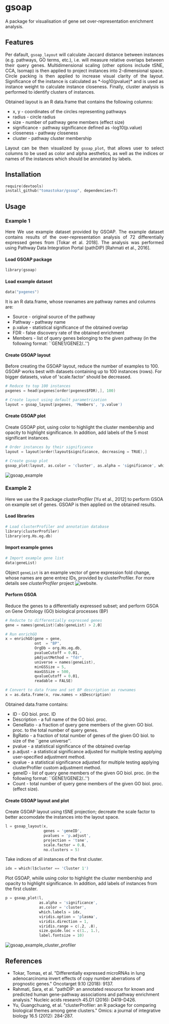 # gsoap

A package for visualisation of gene set over-representation enrichment analysis.

## Features
<p align="justify">
Per dafault, <code>gsoap_layout</code> will calculate Jaccard distance between instances (e.g. pathways, GO terms, etc.), i.e. will measure relative overlaps between their query genes. Multidimensional scaling (other options include tSNE, CCA, Isomap) is then applied to project instances into 2-dimensional space. Circle packing is then applied to increase visual clarity of the layout. Significance of the instance is calculated as *-log10(pvalue)* and is used as instance weight to calculate instance closeness. Finally, cluster analysis is performed to identify clusters of instances.
</p>

Obtained layout is an R data.frame that contains the following columns:
  * x, y - coordinates of the circles representing pathways
  * radius - circle radius
  * size - number of pathway gene members (effect size)
  * significance - pathway significance defined as -log10(p.value)
  * closeness - pathway closeness
  * cluster - pathway cluster membership

<p align="justify">
Layout can be then visualized by <code>gsoap_plot</code>, that allows user to select columns to be used as color and alpha aesthetics, as well as the indices or names of the instances which should be annotated by labels.
</p>

## Installation
```S
require(devtools)
install_github("tomastokar/gsoap", dependencies=T)
```

## Usage
### Example 1

<p align="justify">
Here We use example dataset provided by GSOAP. The example dataset contains results of the over-representation analysis of 72 differentially expressed genes from [Tokar et al. 2018]. The analysis was performed using Pathway Data Integration Portal (pathDIP) [Rahmati et al., 2016]. 
</p>

#### Load GSOAP package
```S
library(gsoap)
```

#### Load example dataset 
```S
data("pxgenes")
```
It is an R data.frame, whose rownames are pathway names and columns are:
  * Source - original source of the pathway
  * Pathway - pathway name
  * p.value - statistical significance of the obtained overlap
  * FDR - false discovery rate of the obtained enrichment
  * Members - list of query genes belonging to the given pathway (in the following format: ``GENE1/GENE2/..'')
  
#### Create GSOAP layout
Before creating the GSOAP layout, reduce the number of examples to 100. GSOAP works best with datasets containing up to 100 instances (rows). For bigger datasets, value of 'scale.factor' should be decreased.

```S
# Reduce to top 100 instances
pxgenes = head(pxgenes[order(pxgenes$FDR),], 100)

# Create layout using default parametrization
layout = gsoap_layout(pxgenes, 'Members', 'p.value')
```

#### Create GSOAP plot
Create GSOAP plot, using color to highlight the cluster membership and opacity to highlight significance. In addition, add labels of the 
5 most significant instances.
```S
# Order instances by their significance
layout = layout[order(layout$significance, decreasing = TRUE),]

# Create gsoap plot
gsoap_plot(layout, as.color = 'cluster', as.alpha = 'significance', which.label = 1:5)
```

![gsoap_example](https://user-images.githubusercontent.com/46754141/59848847-292e6680-9334-11e9-884e-1b5180fb9aa9.png)

### Example 2

Here we use the R package *clusterProfiler* [Yu et al., 2012] to perform GSOA on example set of genes. GSOAP is then applied on the obtained results.

#### Load libraries
```S
# Load clusterProfiler and annotation database
library(clusterProfiler)
library(org.Hs.eg.db)
```

#### Import example genes
```S
# Import example gene list
data(geneList)
```
Object `geneList` is an example vector of gene expression fold change, whose names are gene entrez IDs, provided by clusterProfiler. For more details see *clusterProfiler* project ![website]('https://bioconductor.org/packages/release/bioc/vignettes/clusterProfiler/inst/doc/clusterProfiler.html').

#### Perform GSOA
Reduce the genes to a differentially expressed subset; and perform GSOA on Gene Ontology (GO) biological processes (BP)
```S
# Reducte to differentially expressed genes
gene = names(geneList)[abs(geneList) > 2.0]

# Run enrichGO
x = enrichGO(gene = gene,
             ont  = "BP",
             OrgDb = org.Hs.eg.db,
             pvalueCutoff = 0.01,
             pAdjustMethod = "fdr",
             universe = names(geneList),
             minGSSize = 5,
             maxGSSize = 500,
             qvalueCutoff = 0.01,
             readable = FALSE)

# Convert to data frame and set BP description as rownames
x = as.data.frame(x, row.names = x$Description)
```
Obtained data.frame contains:
  * ID - GO biol. proc. ID
  * Description - a full name of the GO biol. proc.
  * GeneRatio - a fraction of query gene members of the given GO biol. proc. to the total number of query genes. 
  * BgRatio - a fraction of total number of genes of the given GO biol. to size of the ``gene universe''.
  * pvalue - a statistical significance of the obtained overlap
  * p.adjust - a statistical significance adjusted for multiple testing applying user-specified adjustment method.
  * qvalue - a statistical significance adjusted for multiple testing applying clusterProfiler custom adjustment method.
  * geneID -  list of query gene members of the given GO biol. proc. (in the following format: ``GENE1/GENE2/..'')
  * Count - total number of query gene members of the given GO biol. proc. (effect size).

#### Create GSOAP layout and plot
Create GSOAP layout using tSNE projection; decreate the scale factor to better accomodate the instances into the layout space. 

```S
l = gsoap_layout(x,
                 genes = 'geneID',
                 pvalues = 'p.adjust',
                 projection = 'tsne',
                 scale.factor = 0.8,
                 no.clusters = 5)
```

Take indices of all instances of the first cluster.
```S
idx = which(l$cluster == 'Cluster 1')
```

Plot GSOAP, whiile using color to highlight the cluster membership and opacity to highlight significance. In addition, add labels of instances from the first cluster.
```S
p = gsoap_plot(l,
               as.alpha = 'significance',
               as.color = 'cluster',
               which.labels = idx,
               viridis.option = 'plasma',
               viridis.direction = 1,
               viridis.range = c(.2, .8),
               size.guide.loc = c(1., 1.),
               label.fontsize = 10)
```

![gsoap_example_cluster_profiler](https://user-images.githubusercontent.com/46754141/59890165-a93ce680-939d-11e9-9d91-d244453c3e1f.png)


## References
 * Tokar, Tomas, et al. "Differentially expressed microRNAs in lung adenocarcinoma invert effects of copy number aberrations of prognostic genes." Oncotarget 9.10 (2018): 9137.
 * Rahmati, Sara, et al. "pathDIP: an annotated resource for known and predicted human gene-pathway associations and pathway enrichment analysis." Nucleic acids research 45.D1 (2016): D419-D426.
 * Yu, Guangchuang, et al. "clusterProfiler: an R package for comparing biological themes among gene clusters." Omics: a journal of integrative biology 16.5 (2012): 284-287.

